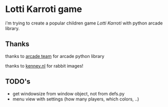 # Lotti Karroti game

i'm trying to create a popular children game *Lotti Karroti* with python arcade library. 

## Thanks 

thanks to [arcade team](https://api.arcade.academy/en/stable/index.html) for arcade python library

thanks to [kenney.nl](https://kenney.nl/) for rabbit images!


## TODO's

- get windowsize from window object, not from defs.py
- menu view with settings (how many players, which colors, ..)
